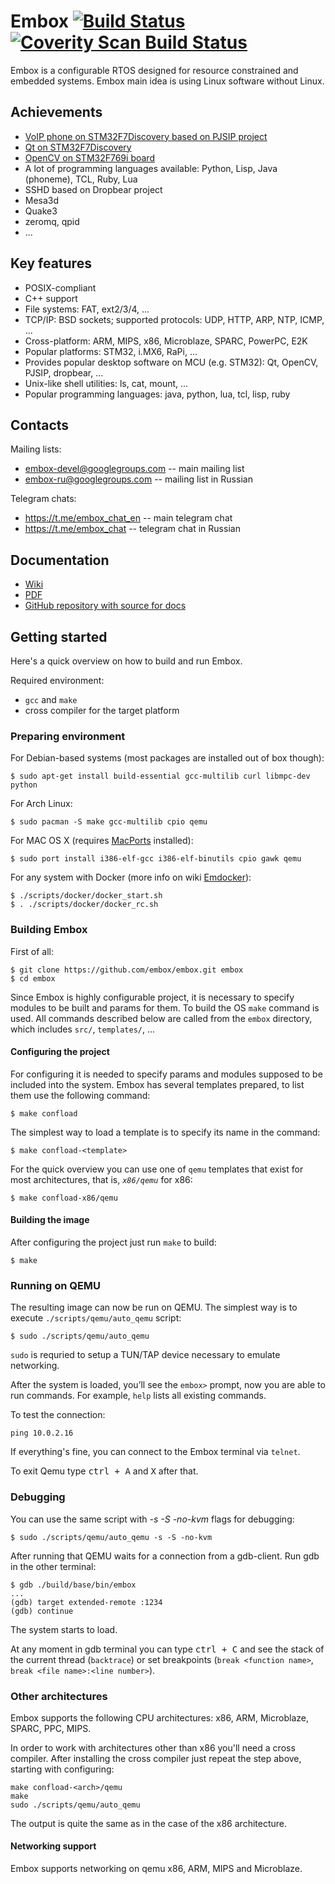 Embox [![Build Status](https://travis-ci.org/embox/embox.svg?branch=master)](https://travis-ci.org/embox/embox) [![Coverity Scan Build Status](https://scan.coverity.com/projects/700/badge.svg)](https://scan.coverity.com/projects/700)
=====

Embox is a configurable RTOS designed for resource constrained and embedded systems. Embox main idea is using Linux software without Linux.

Achievements
-------------
* [VoIP phone on STM32F7Discovery based on PJSIP project](https://github.com/embox/embox/wiki/PJSIP-on-STM32)
* [Qt on STM32F7Discovery](https://github.com/embox/embox/wiki/Qt-on-STM32)
* [OpenCV on STM32F769i board](https://github.com/embox/embox/wiki/OpenCV-on-STM32)
* A lot of programming languages available: Python, Lisp, Java (phoneme), TCL, Ruby, Lua
* SSHD based on Dropbear project
* Mesa3d
* Quake3
* zeromq, qpid
* ...

Key features
---------------
* POSIX-compliant
* C++ support
* File systems: FAT, ext2/3/4, ...
* TCP/IP: BSD sockets; supported protocols: UDP, HTTP, ARP, NTP, ICMP, ...
* Cross-platform: ARM, MIPS, x86, Microblaze, SPARC, PowerPC, E2K
* Popular platforms: STM32, i.MX6, RaPi, ...
* Provides popular desktop software on MCU (e.g. STM32): Qt, OpenCV, PJSIP, dropbear, ...
* Unix-like shell utilities: ls, cat, mount, ...
* Popular programming languages: java, python, lua, tcl, lisp, ruby

Contacts
---------------
Mailing lists:
* embox-devel@googlegroups.com -- main mailing list
* embox-ru@googlegroups.com -- mailing list in Russian

Telegram chats:
* https://t.me/embox_chat_en -- main telegram chat
* https://t.me/embox_chat -- telegram chat in Russian

Documentation
---------------
* [Wiki](https://github.com/embox/embox/wiki)
* [PDF](https://github.com/embox/embox-docs/releases)
* [GitHub repository with source for docs](https://github.com/embox/embox-docs)

Getting started
---------------
Here's a quick overview on how to build and run Embox.

Required environment:
 - `gcc` and `make`
 - cross compiler for the target platform

### Preparing environment
For Debian-based systems (most packages are installed out of box though):
```
$ sudo apt-get install build-essential gcc-multilib curl libmpc-dev python
```

For Arch Linux:
```
$ sudo pacman -S make gcc-multilib cpio qemu
```

For MAC OS X (requires [MacPorts](https://www.macports.org/install.php) installed):
```
$ sudo port install i386-elf-gcc i386-elf-binutils cpio gawk qemu
```

For any system with Docker (more info on wiki [Emdocker](https://github.com/embox/embox/wiki/Emdocker)):
```
$ ./scripts/docker/docker_start.sh
$ . ./scripts/docker/docker_rc.sh
```

### Building Embox
First of all:
```
$ git clone https://github.com/embox/embox.git embox
$ cd embox
```
Since Embox is highly configurable project, it is necessary to specify modules to be built and params for them. To build the OS `make` command is used.
All commands described below are called from the `embox` directory, which includes `src/`, `templates/`, ...

#### Configuring the project
For configuring it is needed to specify params and modules supposed to be included into the system. Embox has several templates prepared, to list them use the following command:
```
$ make confload
```

The simplest way to load a template is to specify its name in the command:
```
$ make confload-<template>
```

For the quick overview you can use one of `qemu` templates that exist for most architectures, that is, *`x86/qemu`* for x86:
```
$ make confload-x86/qemu
```

#### Building the image
After configuring the project just run `make` to build:
```
$ make
```

### Running on QEMU
The resulting image can now be run on QEMU. The simplest way is to execute `./scripts/qemu/auto_qemu` script:
```
$ sudo ./scripts/qemu/auto_qemu
```
`sudo` is requried to setup a TUN/TAP device necessary to emulate networking.

After the system is loaded, you’ll see the `embox>` prompt, now you are able to run commands.
For example, `help` lists all existing commands.

To test the connection:
```
ping 10.0.2.16
```
If everything's fine, you can connect to the Embox terminal via `telnet`.

To exit Qemu type <kbd>ctrl + A</kbd> and <kbd>X</kbd> after that.

### Debugging
You can use the same script with *-s -S -no-kvm* flags for debugging:
```
$ sudo ./scripts/qemu/auto_qemu -s -S -no-kvm
```
After running that QEMU waits for a connection from a gdb-client. Run gdb in the other terminal:
```
$ gdb ./build/base/bin/embox
...
(gdb) target extended-remote :1234
(gdb) continue
```
The system starts to load.

At any moment in gdb terminal you can type <kbd>ctrl + C</kbd> and see the stack of the current thread (`backtrace`) or set breakpoints (`break <function name>`, `break <file name>:<line number>`).

### Other architectures
Embox supports the following CPU architectures: x86, ARM, Microblaze, SPARC, PPC, MIPS.

In order to work with architectures other than x86 you'll need a cross compiler.
After installing the cross compiler just repeat the step above, starting with configuring:
```
make confload-<arch>/qemu
make
sudo ./scripts/qemu/auto_qemu
```
The output is quite the same as in the case of the x86 architecture.

#### Networking support
Embox supports networking on qemu x86, ARM, MIPS and Microblaze.

